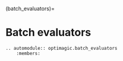 (batch_evaluators)=

# Batch evaluators

```{eval-rst}
.. automodule:: optimagic.batch_evaluators
    :members:
```
